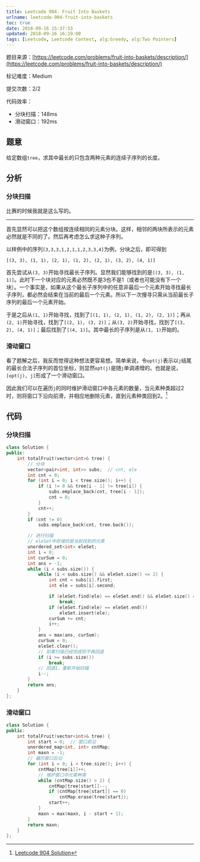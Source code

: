 ```yaml
---
title: Leetcode 904. Fruit Into Baskets
urlname: leetcode-904-fruit-into-baskets
toc: true
date: 2018-09-16 15:37:53
updated: 2018-09-16 16:19:00
tags: [Leetcode, Leetcode Contest, alg:Greedy, alg:Two Pointers]
---
```


题目来源：[https://leetcode.com/problems/fruit-into-baskets/description/](https://leetcode.com/problems/fruit-into-baskets/description/)

标记难度：Medium

提交次数：2/2

代码效率：

* 分块扫描：148ms
* 滑动窗口：192ms

## 题意

给定数组`tree`，求其中最长的只包含两种元素的连续子序列的长度。

## 分析

### 分块扫描

比赛的时候我就是这么写的。

---

首先显然可以把这个数组按连续相同的元素分块。这样，相邻的两块所表示的元素必然就是不同的了。然后再考虑怎么求这种子序列。

以样例中的序列`[3,3,3,1,2,1,1,2,3,3,4]`为例，分块之后，即可得到

```
[(3, 3), (1, 1), (2, 1), (1, 2), (2, 1), (3, 2), (4, 1)]
```

首先尝试从`(3, 3)`开始寻找最长子序列。显然我们能够找到的是`[(3, 3), (1, 1)]`。此时下一个块对应的元素必然既不是3也不是1（或者也可能没有下一个块）。一个事实是，如果从这个最长子序列中的任意非最后一个元素开始寻找最长子序列，都必然会结束在当前的最后一个元素。所以下一次搜寻只需从当前最长子序列的最后一个元素开始。

于是之后从`(1, 1)`开始寻找，找到了`[(1, 1), (2, 1), (1, 2), (2, 1)]`；再从`(2, 1)`开始寻找，找到了`[(2, 1), (3, 2)]`；从`(3, 2)`开始寻找，找到了`[(3, 2), (4, 1)]`；最后找到了`[(4, 1)]`。其中最长的子序列是从`(1, 1)`开始的。

### 滑动窗口

看了题解之后，我反而觉得这种想法更容易想。简单来说，令`opt(j)`表示以`j`结尾的最长合法子序列的首位坐标，则显然`opt(j)`是随`j`单调递增的。也就是说，`[opt(j), j]`形成了一个滑动窗口。

因此我们可以在遍历`j`的同时维护滑动窗口中各元素的数量，当元素种类超过2时，则将窗口下沿向前滑，并相应地删除元素，直到元素种类回到2。[^solution]

[^solution]: [Leetcode 904 Solution](https://leetcode.com/problems/fruit-into-baskets/solution/)

## 代码

### 分块扫描

```cpp
class Solution {
public:
    int totalFruit(vector<int>& tree) {
        // 分块
        vector<pair<int, int>> subs;  // cnt, ele
        int cnt = 0;
        for (int i = 0; i < tree.size(); i++) {
            if (i != 0 && tree[i - 1] != tree[i]) {
                subs.emplace_back(cnt, tree[i - 1]);
                cnt = 0;
            }
            cnt++;
        }
        if (cnt != 0)
            subs.emplace_back(cnt, tree.back());

        // 进行扫描
        // eleSet中存储的是当前找到的元素
        unordered_set<int> eleSet;
        int i = 0;
        int curSum = 0;
        int ans = -1;
        while (i < subs.size()) {
            while (i < subs.size() && eleSet.size() <= 2) {
                int cnt = subs[i].first;
                int ele = subs[i].second;

                if (eleSet.find(ele) == eleSet.end() && eleSet.size() == 2)
                    break;
                if (eleSet.find(ele) == eleSet.end())
                    eleSet.insert(ele);
                curSum += cnt;
                i++;
            }
            ans = max(ans, curSum);
            curSum = 0;
            eleSet.clear();
            // 如果扫描已经完成则不再回退
            if (i >= subs.size())
                break;
            // 回退1，重新开始扫描
            i--;
        }
        return ans;
    }
};
```

### 滑动窗口

```cpp
class Solution {
public:
    int totalFruit(vector<int>& tree) {
        int start = 0;  // 窗口前沿
        unordered_map<int, int> cntMap;
        int maxn = -1;
        // 遍历窗口后沿
        for (int i = 0; i < tree.size(); i++) {
            cntMap[tree[i]]++;
            // 维护窗口中元素种类
            while (cntMap.size() > 2) {
                cntMap[tree[start]]--;
                if (cntMap[tree[start]] == 0)
                    cntMap.erase(tree[start]);
                start++;
            }
            maxn = max(maxn, i - start + 1);
        }
        return maxn;
    }
};
```
